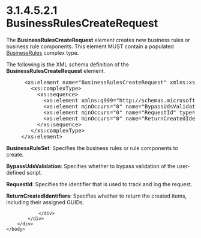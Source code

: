 <html dir="LTR" xmlns:mshelp="http://msdn.microsoft.com/mshelp" xmlns:ddue="http://ddue.schemas.microsoft.com/authoring/2003/5" xmlns:xlink="http://www.w3.org/1999/xlink" xmlns:tool="http://www.microsoft.com/tooltip">
    <head>
        <meta http-equiv="Content-Type" content="text/html; CHARSET=utf-8"></meta>
        <meta name="save" content="history"></meta>
        <title>3.1.4.5.2.1 BusinessRulesCreateRequest</title>
        <xml>
            <mshelp:toctitle title="3.1.4.5.2.1 BusinessRulesCreateRequest"></mshelp:toctitle>
            <mshelp:rltitle title="[MS-SSMDSWS-15]: BusinessRulesCreateRequest"></mshelp:rltitle>
            <mshelp:keyword index="A" term="749330b1-c393-493f-8972-53faf8f8ba47"></mshelp:keyword>
            <mshelp:attr name="DCSext.ContentType" value="open specification"></mshelp:attr>
            <mshelp:attr name="AssetID" value="749330b1-c393-493f-8972-53faf8f8ba47"></mshelp:attr>
            <mshelp:attr name="TopicType" value="kbRef"></mshelp:attr>
            <mshelp:attr name="DCSext.Title" value="[MS-SSMDSWS-15]: BusinessRulesCreateRequest" />
        </xml>
    </head>
    <body>
        <div id="header">
            <h1 class="heading">3.1.4.5.2.1 BusinessRulesCreateRequest</h1>
        </div>
        <div id="mainSection">
            <div id="mainBody">
                <div id="allHistory" class="saveHistory"></div>
                <div id="sectionSection0" class="section" name="collapseableSection">
                    

<p>The <b>BusinessRulesCreateRequest</b> element creates new
business rules or business rule components. This element MUST contain a
populated <a href="08361ce3-4ee5-4641-9018-8f997c19da6b.md">BusinessRules</a>
complex type.</p>

<p>The following is the XML schema definition of the <b>BusinessRulesCreateRequest</b>
element.</p>

<dl>
<dd>
<div><pre> &lt;xs:element name=&quot;BusinessRulesCreateRequest&quot; xmlns:xs=&quot;http://www.w3.org/2001/XMLSchema&quot;&gt;
   &lt;xs:complexType&gt;
     &lt;xs:sequence&gt;
       &lt;xs:element xmlns:q999=&quot;http://schemas.microsoft.com/sqlserver/masterdataservices/2009/09&quot; minOccurs=&quot;0&quot; name=&quot;BusinessRuleSet&quot; nillable=&quot;true&quot; type=&quot;q999:BusinessRules&quot; /&gt;
       &lt;xs:element minOccurs=&quot;0&quot; name=&quot;BypassUdsValidation&quot; type=&quot;xs:boolean&quot; /&gt;
       &lt;xs:element minOccurs=&quot;0&quot; name=&quot;RequestId&quot; type=&quot;ser:guid&quot; /&gt;
       &lt;xs:element minOccurs=&quot;0&quot; name=&quot;ReturnCreatedIdentifiers&quot; type=&quot;xs:boolean&quot; /&gt;
     &lt;/xs:sequence&gt;
   &lt;/xs:complexType&gt;
&lt;/xs:element&gt;
</pre></div>
</dd></dl>

<p><b>BusinessRuleSet</b>: Specifies the business rules
or rule components to create.</p>

<p><a id="_6337F657_Topic"></a><b>BypassUdsValidation</b>:
Specifies whether to bypass validation of the user-defined script.</p>

<p><b>RequestId</b>: Specifies the identifier that is
used to track and log the request.</p>

<p><b>ReturnCreatedIdentifiers</b>: Specifies whether to
return the created items, including their assigned GUIDs.</p>


                </div>
            </div>
        </div>
    </body>
</html>